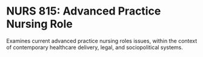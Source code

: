 # NURS 815: Advanced Practice Nursing Role

Examines current advanced practice nursing roles issues, within the context of contemporary healthcare delivery, legal, and sociopolitical systems.